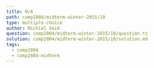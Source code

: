```yaml
---
title: N/A
path: comp2804/midterm-winter-2015/10
type: multiple-choice
author: Michiel Smid
question: comp2804/midterm-winter-2015/10/question.ts
solution: comp2804/midterm-winter-2015/10/solution.md
tags:
  - comp2804
  - comp2804-midterm
---
```

